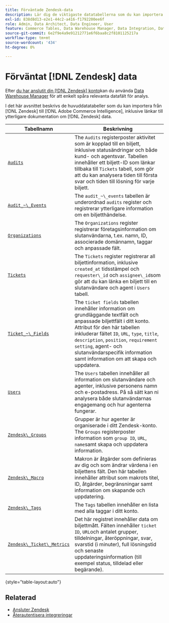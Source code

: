 ```yaml
---
title: Förväntade Zendesk-data
description: Lär dig de viktigaste datatabellerna som du kan importera från Zendesk till Commerce Intelligence, inklusive länkar till ytterligare dokumentation om Zendesk-data.
exl-id: 838d8d13-e2e1-44c2-a416-f1792200ee6f
role: Admin, Data Architect, Data Engineer, User
feature: Commerce Tables, Data Warehouse Manager, Data Integration, Data Import/Export
source-git-commit: 6e2f9e4a9e91212771e6f6baa8c2f8101125217a
workflow-type: tm+mt
source-wordcount: '434'
ht-degree: 0%

---
```


# Förväntat [!DNL Zendesk] data

Efter [du har anslutit din [!DNL Zendesk] konto](../integrations/zendesk.md)kan du använda [Data Warehouse Manager](../../../data-analyst/data-warehouse-mgr/tour-dwm.md) för att enkelt spåra relevanta datafält för analys.

I det här avsnittet beskrivs de huvuddatatabeller som du kan importera från [!DNL Zendesk] till [!DNL Adobe Commerce Intelligence], inklusive länkar till ytterligare dokumentation om [!DNL Zendesk] data.

| Tabellnamn | Beskrivning |
|-----|-----|
| [`Audits`](https://developer.zendesk.com/rest_api/docs/core/ticket_audits) | The `Audits` registerposter aktivitet som är kopplad till en biljett, inklusive statusändringar och både kund- och agentsvar. Tabellen innehåller ett biljett-ID som länkar tillbaka till `Tickets` tabell, som gör att du kan analysera tiden till första svar och tiden till lösning för varje biljett. |
| [`Audit_~\_Events`](https://developer.zendesk.com/rest_api/docs/core/ticket_audits#audit-events) | The `audit_~\_events` tabellen är underordnad `audits` register och registrerar ytterligare information om en biljetthändelse. |
| [`Organizations`](https://developer.zendesk.com/rest_api/docs/core/organizations) | The `Organizations` register registrerar företagsinformation om slutanvändarna, t.ex. namn, ID, associerade domännamn, taggar och anpassade fält. |
| [`Tickets`](https://developer.zendesk.com/rest_api/docs/core/tickets) | The `Tickets` register registrerar all biljettinformation, inklusive `created_at` tidsstämpel och `requester\_id` och `assignee\_id`som gör att du kan länka en biljett till en slutanvändare och agent i `Users` tabell. |
| [`Ticket_~\_Fields`](https://developer.zendesk.com/rest_api/docs/core/ticket_fields) | The `ticket fields` tabellen innehåller information om grundläggande textfält och anpassade biljettfält i ditt konto. Attribut för den här tabellen inkluderar fältet `ID`, `URL`, `type`, `title`, `description`, `position`, `requirement setting`, agent- och slutanvändarspecifik information samt information om att skapa och uppdatera. |
| [`Users`](https://developer.zendesk.com/rest_api/docs/core/users) | The `Users` tabellen innehåller all information om slutanvändare och agenter, inklusive personens namn och e-postadress. På så sätt kan ni analysera både slutanvändarnas engagemang och hur agenterna fungerar. |
| [`Zendesk\_Groups`](https://developer.zendesk.com/rest_api/docs/core/groups) | Grupper är hur agenter är organiserade i ditt Zendesk-konto. The `Groups` registerposter information som `group ID`, `URL`, `name`samt skapa och uppdatera information. |
| [`Zendesk\_Macro`](https://developer.zendesk.com/rest_api/docs/core/macros) | Makron är åtgärder som definieras av dig och som ändrar värdena i en biljettens fält. Den här tabellen innehåller attribut som makrots titel, ID, åtgärder, begränsningar samt information om skapande och uppdatering. |
| [`Zendesk\_Tags`](https://developer.zendesk.com/rest_api/docs/core/tags) | The `Tags` tabellen innehåller en lista med alla taggar i ditt konto. |
| [`Zendesk\_Ticket\_Metrics`](https://developer.zendesk.com/rest_api/docs/core/ticket_metrics#ticket-metrics) | Det här registret innehåller data om biljettmått. Fälten innehåller `ticket ID`, `URL`och antalet grupper, tilldelningar, återöppningar, svar, svarstid (i minuter), full lösningstid och senaste uppdateringsinformation (till exempel status, tilldelad eller begärande). |

{style="table-layout:auto"}

## Relaterad

* [Ansluter Zendesk](../integrations/zendesk.md)
* [Återautentisera integreringar](https://experienceleague.adobe.com/docs/commerce-knowledge-base/kb/how-to/mbi-reauthenticating-integrations.html)
